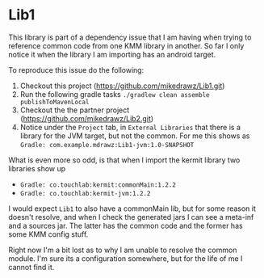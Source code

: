# Lib1

This library is part of a dependency issue that I am having when trying to reference common code
from one KMM library in another. So far I only notice it when the library I am importing has an
android target.

To reproduce this issue do the following:
1. Checkout this project (https://github.com/mikedrawz/Lib1.git)
2. Run the following gradle tasks `./gradlew clean assemble publishToMavenLocal`
3. Checkout the the partner project (https://github.com/mikedrawz/Lib2.git)
4. Notice under the `Project` tab, in `External Libraries` that there is a library for the JVM
target, but not the common. For me this shows as `Gradle: com.example.mdrawz:Lib1-jvm:1.0-SNAPSHOT`

What is even more so odd, is that when I import the kermit library two libraries show up
* `Gradle: co.touchlab:kermit:commonMain:1.2.2`
* `Gradle: co.touchlab:kermit-jvm:1.2.2`

I would expect `Lib1` to also have a commonMain lib, but for some reason it doesn't resolve, and
when I check the generated jars I can see a meta-inf and a sources jar. The latter has the common 
code and the former has some KMM config stuff.

Right now I'm a bit lost as to why I am unable to resolve the common module. I'm sure its a 
configuration somewhere, but for the life of me I cannot find it.